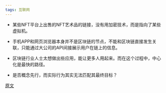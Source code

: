 ```yaml
---
tags: 互联网
---
```




* 某些NFT平台上出售的NFT艺术品的链接，没有用加密技术，而是指向了某些虚拟机。

* 手机APP和网页浏览器本身并不是区块链的节点，不能和区块链直接发生关联，只能通过大公司的API间接展示用户在链上的信息。
* 区块链行业人士太想做出些应用，能让更多人用起来。而在这个过程中，中心化是最快的路径。
* 是否概念先行，而实际行为其实无法匹配其最终目标？

[原文](https://www.icloud.com/notes/06d_gBA3613MYujVizrNEgtgg)

